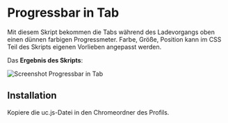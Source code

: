 # Progressbar in Tab
Mit diesem Skript bekommen die Tabs während des Ladevorgangs oben einen dünnen farbigen Progressmeter. Farbe, Größe, Position kann 
im CSS Teil des Skripts eigenen Vorlieben angepasst werden.

Das **Ergebnis des Skripts**:

![Screenshot Progressbar in Tab](https://github.com/ardiman/userChrome.js/raw/master/progressbarintab/scr_progressbarintab.png)

## Installation
Kopiere die uc.js-Datei in den Chromeordner des Profils.

